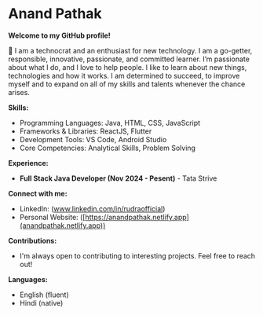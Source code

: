 # Anand Pathak
**Welcome to my GitHub profile!**

👋 I am a technocrat and an enthusiast for new technology. I am a go-getter, responsible, innovative, passionate, and committed learner. I’m passionate about what I do, and I love to help people.
I like to learn about new things, technologies and how it works. I am determined to succeed, to improve myself and to expand on all of my skills and talents whenever the chance arises.

**Skills:**

* Programming Languages: Java, HTML, CSS, JavaScript
* Frameworks & Libraries: ReactJS, Flutter
* Development Tools: VS Code, Android Studio
* Core Competencies: Analytical Skills, Problem Solving

**Experience:**

* **Full Stack Java Developer (Nov 2024 - Pesent)** - Tata Strive 

**Connect with me:**

* LinkedIn: (www.linkedin.com/in/rudraofficial)
* Personal Website: ([https://anandpathak.netlify.app](anandpathak.netlify.app))

**Contributions:**

* I'm always open to contributing to interesting projects. Feel free to reach out!

**Languages:**

* English (fluent)
* Hindi (native)



<!---
rudraofficial/rudraofficial is a ✨ special ✨ repository because its `README.md` (this file) appears on your GitHub profile.
You can click the Preview link to take a look at your changes.
--->
